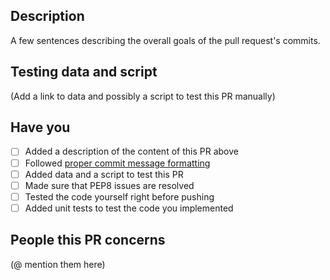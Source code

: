 ## Description
A few sentences describing the overall goals of the pull request's commits.

## Testing data and script
(Add a link to data and possibly a script to test this PR manually)

## Have you
- [ ] Added a description of the content of this PR above
- [ ] Followed [proper commit message formatting](https://chris.beams.io/posts/git-commit/)
- [ ] Added data and a script to test this PR
- [ ] Made sure that PEP8 issues are resolved
- [ ] Tested the code yourself right before pushing
- [ ] Added unit tests to test the code you implemented

## People this PR concerns

(@ mention them here)
